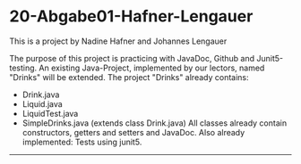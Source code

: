 # 20-Abgabe01-Hafner-Lengauer
This is a project by Nadine Hafner and Johannes Lengauer

The purpose of this project is practicing with JavaDoc, Github and Junit5-testing.
An existing Java-Project, implemented by our lectors, named "Drinks" will be extended.
The project "Drinks" already contains:
- Drink.java
- Liquid.java
- LiquidTest.java
- SimpleDrinks.java (extends class Drink.java)
All classes already contain constructors, getters and setters and JavaDoc. Also already implemented: Tests using junit5.
******